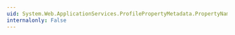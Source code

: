 ```yaml
---
uid: System.Web.ApplicationServices.ProfilePropertyMetadata.PropertyName
internalonly: False
---
```

